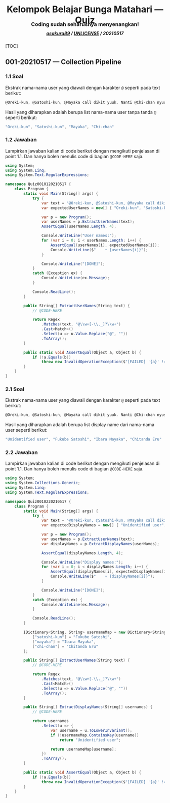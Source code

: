 <p>
  <h1 align="center">Kelompok Belajar Bunga Matahari — Quiz</h1>
  <h3 align="center" style="margin-top: -2em;">Coding sudah seharusnya menyenangkan!</h3>
  <h5 align="center" style="margin-top: -0.5em;">
    <a href="https://github.com/asakura89">asakura89</a> /
    <a href="https://choosealicense.com/licenses/unlicense/">UNLICENSE</a> /
    20210517
  </h5>
  <!-- use MistyLightWindows theme -->
</p>



[TOC]



## 001-20210517 — Collection Pipeline
### 1.1 Soal
Ekstrak nama-nama user yang diawali dengan karakter `@` seperti pada text berikut:

```C#
@Oreki-kun, @Satoshi-kun, @Mayaka call dikit yuuk. Nanti @Chi-chan nyusul aja.
```

Hasil yang diharapkan adalah berupa list nama-nama user tanpa tanda `@` seperti berikut:

```C#
"Oreki-kun", "Satoshi-kun", "Mayaka", "Chi-chan"
```



### 1.2 Jawaban
Lampirkan jawaban kalian di code berikut dengan mengikuti penjelasan di point 1.1. Dan hanya boleh menulis code di bagian `@CODE-HERE` saja.

```C#
using System;
using System.Linq;
using System.Text.RegularExpressions;

namespace Quiz0010120210517 {
    class Program {
        static void Main(String[] args) {
            try {
                var text = "@Oreki-kun, @Satoshi-kun, @Mayaka call dikit yuuk. Nanti @Chi-chan nyusul aja.";
                var expectedUserNames = new[] { "Oreki-kun", "Satoshi-kun", "Mayaka", "Chi-chan" };

                var p = new Program();
                var userNames = p.ExtractUserNames(text);
                AssertEqual(userNames.Length, 4);

                Console.WriteLine("User names:");
                for (var i = 0; i < userNames.Length; i++) {
                    AssertEqual(userNames[i], expectedUserNames[i]);
                    Console.WriteLine($"    + {userNames[i]}");
                }

                Console.WriteLine("[DONE]");
            }
            catch (Exception ex) {
                Console.WriteLine(ex.Message);
            }

            Console.ReadLine();
        }

        public String[] ExtractUserNames(String text) {
            // @CODE-HERE

            return Regex
                .Matches(text, "@\\w+[-\\._]?\\w+")
                .Cast<Match>()
                .Select(u => u.Value.Replace("@", ""))
                .ToArray();
        }

        public static void AssertEqual(Object a, Object b) {
            if (!a.Equals(b))
                throw new InvalidOperationException($"[FAILED] '{a}' != '{b}'");
        }
    }
}
```



### 2.1 Soal
Ekstrak nama-nama user yang diawali dengan karakter `@` seperti pada text berikut:

```C#
@Oreki-kun, @Satoshi-kun, @Mayaka call dikit yuuk. Nanti @Chi-chan nyusul aja.
```

Hasil yang diharapkan adalah berupa list display name dari nama-nama user seperti berikut:

```C#
"Unidentified user", "Fukube Satoshi", "Ibara Mayaka", "Chitanda Eru"
```



### 2.2 Jawaban
Lampirkan jawaban kalian di code berikut dengan mengikuti penjelasan di point 1.1. Dan hanya boleh menulis code di bagian `@CODE-HERE` saja.


```C#
using System;
using System.Collections.Generic;
using System.Linq;
using System.Text.RegularExpressions;

namespace Quiz0010220210517 {
    class Program {
        static void Main(String[] args) {
            try {
                var text = "@Oreki-kun, @Satoshi-kun, @Mayaka call dikit yuuk. Nanti @Chi-chan nyusul aja.";
                var expectedDisplayNames = new[] { "Unidentified user", "Fukube Satoshi", "Ibara Mayaka", "Chitanda Eru" };

                var p = new Program();
                var userNames = p.ExtractUserNames(text);
                var displayNames = p.ExtractDisplayNames(userNames);

                AssertEqual(displayNames.Length, 4);

                Console.WriteLine("Display names:");
                for (var i = 0; i < displayNames.Length; i++) {
                    AssertEqual(displayNames[i], expectedDisplayNames[i]);
                    Console.WriteLine($"    + {displayNames[i]}");
                }

                Console.WriteLine("[DONE]");
            }
            catch (Exception ex) {
                Console.WriteLine(ex.Message);
            }

            Console.ReadLine();
        }

        IDictionary<String, String> usernameMap = new Dictionary<String, String> {
            ["satoshi-kun"] = "Fukube Satoshi",
            ["mayaka"] = "Ibara Mayaka",
            ["chi-chan"] = "Chitanda Eru"
        };

        public String[] ExtractUserNames(String text) {
            // @CODE-HERE

            return Regex
                .Matches(text, "@\\w+[-\\._]?\\w+")
                .Cast<Match>()
                .Select(u => u.Value.Replace("@", ""))
                .ToArray();
        }

        public String[] ExtractDisplayNames(String[] usernames) {
            // @CODE-HERE

            return usernames
                .Select(u => {
                    var username = u.ToLowerInvariant();
                    if (!usernameMap.ContainsKey(username))
                        return "Unidentified user";

                    return usernameMap[username];
                })
                .ToArray();
        }

        public static void AssertEqual(Object a, Object b) {
            if (!a.Equals(b))
                throw new InvalidOperationException($"[FAILED] '{a}' != '{b}'");
        }
    }
}
```